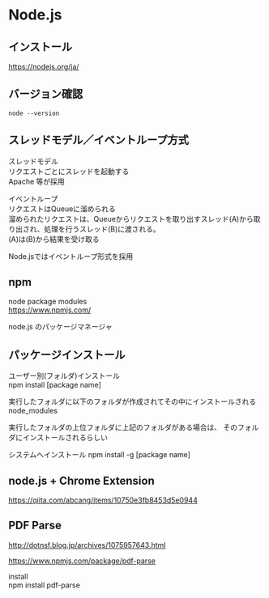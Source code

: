 # Node.js

## インストール
https://nodejs.org/ja/

## バージョン確認
```
node --version
```

## スレッドモデル／イベントループ方式

スレッドモデル  
リクエストごとにスレッドを起動する  
Apache 等が採用  

イベントループ  
リクエストはQueueに溜められる  
溜められたリクエストは、Queueからリクエストを取り出すスレッド(A)から取り出され、処理を行うスレッド(B)に渡される。  
(A)は(B)から結果を受け取る  

Node.jsではイベントループ形式を採用  

## npm
node package modules  
https://www.npmjs.com/

node.js のパッケージマネージャ  

## パッケージインストール

ユーザー別(フォルダ)インストール  
npm install [package name]

実行したフォルダに以下のフォルダが作成されてその中にインストールされる  
node_modules

実行したフォルダの上位フォルダに上記のフォルダがある場合は、
そのフォルダにインストールされるらしい  

システムへインストール
npm install -g [package name]

## node.js + Chrome Extension
https://qiita.com/abcang/items/10750e3fb8453d5e0944

## PDF Parse
http://dotnsf.blog.jp/archives/1075957643.html

https://www.npmjs.com/package/pdf-parse

install   
npm install pdf-parse

